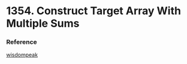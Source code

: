 # 1354. Construct Target Array With Multiple Sums
### Reference
[wisdompeak](https://github.com/wisdompeak/LeetCode/tree/master/Greedy/1354.Construct-Target-Array-With-Multiple-Sums)
